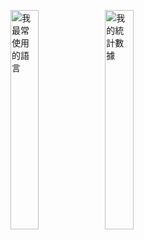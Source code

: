 <html>
<body>
<p align="left"><img src="https://github-readme-stats.vercel.app/api/top-langs/?username=vincentwang0905&show_icons=true&theme=gruvbox&locale=cn" alt="我最常使用的語言" height="30%"><img src="https://github-readme-stats.vercel.app/api?username=vincentwang0905&show_icons=true&theme=gruvbox&locale=cn" alt="我的統計數據" height="30%"></p>
</body>
</html>
